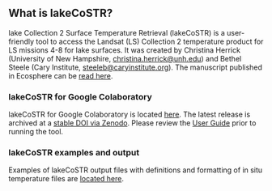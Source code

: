 ## What is lakeCoSTR?
lake Collection 2 Surface Temperature Retrieval (lakeCoSTR) is a user-friendly tool to access the Landsat (LS) Collection 2 temperature product for LS missions 4-8 for lake surfaces. It was created by Christina Herrick (University of New Hampshire, christina.herrick@unh.edu) and Bethel Steele (Cary Institute, steeleb@caryinstitute.org). The manuscript published in Ecosphere can be [read here](https://esajournals.onlinelibrary.wiley.com/doi/full/10.1002/ecs2.4357).

### lakeCoSTR for Google Colaboratory
lakeCoSTR for Google Colaboratory is located [here](https://github.com/lakeCoSTR/lakeCoSTR_colab). The latest release is archived at a [stable DOI via Zenodo](https://zenodo.org/record/6419852). Please review the [User Guide](https://github.com/lakeCoSTR/lakeCoSTR_colab/blob/main/UserGuide_lakeCoSTR_colab.md) prior to running the tool.

### lakeCoSTR examples and output
Examples of lakeCoSTR output files with definitions and formatting of in situ temperature files are [located here](https://github.com/lakeCoSTR/lakeCoSTR_examples).
